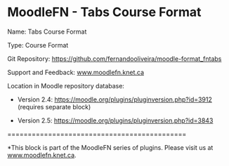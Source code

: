 MoodleFN - Tabs Course Format
============================================

Name: Tabs Course Format

Type: Course Format

Git Repository: https://github.com/fernandooliveira/moodle-format_fntabs

Support and Feedback: www.moodlefn.knet.ca

Location in Moodle repository database: 

- Version 2.4: https://moodle.org/plugins/pluginversion.php?id=3912 (requires separate block)

- Version 2.5: https://moodle.org/plugins/pluginversion.php?id=3843

============================================


*This block is part of the MoodleFN series of plugins. Please visit us at www.moodlefn.knet.ca. 
